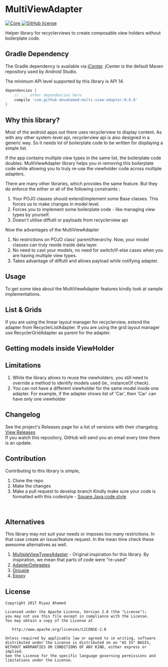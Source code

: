 # MultiViewAdapter

[ ![Core](https://api.bintray.com/packages/devahamed/MultiViewAdapter/multi-view-adapter/images/download.svg) ](https://bintray.com/devahamed/MultiViewAdapter/multi-view-adapter/_latestVersion)
[![GitHub license](https://img.shields.io/badge/license-Apache--2.0-blue.svg)](https://github.com/DevAhamed/MultiViewAdapter/blob/master/LICENSE)


Helper library for recyclerviews to create composable view holders without boilerplate code.


## Gradle Dependency

The Gradle dependency is available via [jCenter](https://bintray.com/devahamed/MultiViewADapter/multi-view-adapter/view).
jCenter is the default Maven repository used by Android Studio.

The minimum API level supported by this library is API 14.

```gradle
dependencies {
	// ... other dependencies here
    compile 'com.github.devahamed:multi-view-adapter:0.6.0'
}
```


## Why this library?

Most of the android apps out there uses recyclerview to display content. As with any other system-level api, recyclerview api is also designed in a generic way. So it needs lot of boilerplate code to be written for displaying a simple list.

If the app contains multiple view types in the same list, the boilerplate code doubles. MultiViewAdapter library helps you in removing this boilerplate code while allowing you to truly re-use the viewholder code across multiple adapters.

There are many other libraries, which provides the same feature. But they do enforce the either or all of the following constraints :

1. Your POJO classes should extend/implement some Base classes. This forces us to make changes in model level.
2. Forces you to implement some boilerplate code - like managing view types by yourself.
3. Doesn't utilise diffutil or payloads from recyclerview api

Now the advantages of the MultiViewAdapter

1. No restrictions on POJO class' parent/hierarchy. Now, your model classes can truly reside inside data layer.
2. No need to cast your models, no need for switch/if-else cases when you are having multiple view types.
3. Takes advantage of diffutil and allows payload while notifying adapter.

## Usage
To get some idea about the MultiViewAdapter features kindly look at sample implementations.

## List & Grids
If you are using the linear layout manager for recyclerview, extend the adapter from RecyclerListAdapter. If you are using the grid layout manager use RecyclerGridAdapter as parent for the adapter.

## Getting models inside ViewHolder


## Limitations
1. While the library allows to reuse the viewholders, you still need to override a method to identify models used (ie., instanceOf check).
2. You can not have a different viewholder for the same model inside one adapter. For example, if the adapter shows list of 'Car', then 'Car' can have only one viewholder


## Changelog
See the project's Releases page for a list of versions with their changelog. [View Releases](https://github.com/DevAhamed/MultiViewAdapter/releases)<br/>
If you watch this repository, GitHub will send you an email every time there is an update.


## Contribution
Contributing to this library is simple, 
1. Clone the repo
2. Make the changes
3. Make a pull request to develop branch
Kindly make sure your code is formatted with this codestyle - [Square Java code style](https://github.com/square/java-code-styles)
<br/>


## Alternatives
This library may not suit your needs or imposes too many restrictions. In that case create an issue/feature request. In the mean time check these awesome alternatives as well.
1. [MultipleViewTypesAdapter](https://github.com/yqritc/RecyclerView-MultipleViewTypesAdapter) - Original inspiration for this library. By inspiration, we mean that parts of code were "re-used"<br/>
2. [AdapterDelegates](https://github.com/sockeqwe/AdapterDelegates)
3. [Groupie](https://github.com/lisawray/groupie)
4. [Epoxy](https://github.com/airbnb/epoxy)


## License
```
Copyright 2017 Riyaz Ahamed

Licensed under the Apache License, Version 2.0 (the "License");
you may not use this file except in compliance with the License.
You may obtain a copy of the License at

   http://www.apache.org/licenses/LICENSE-2.0

Unless required by applicable law or agreed to in writing, software
distributed under the License is distributed on an "AS IS" BASIS,
WITHOUT WARRANTIES OR CONDITIONS OF ANY KIND, either express or implied.
See the License for the specific language governing permissions and
limitations under the License.
```